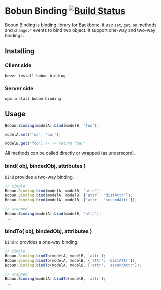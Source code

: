 # Bobun Binding [![Build Status](https://travis-ci.org/neoziro/bobun-binding.png?branch=master)](https://travis-ci.org/neoziro/bobun-binding)

Bobun Binding is binding library for Backbone, it use `set`, `get`, `on` methods and `change:*` events to bind two object. It support one-way and two-way bindings.

## Installing

### Client side

```
bower install bobun-binding
```

### Server side

```
npm install bobun-binding
```

## Usage

```javascript
Bobun.Binding(modelA).bind(modelB, 'foo');

modelA.set('foo', 'bar');

modelB.get('foo') // -> return 'bar'
```

All methods can be called directly or wrapped (as underscore).

### bind( obj, bindedObj, attributes )

`bind` provides a two-way binding.

```javascript
// simple
Bobun.Binding.bind(modelA, modelB, 'attr');
Bobun.Binding.bind(modelA, modelB, {'attr': 'distAttr'});
Bobun.Binding.bind(modelA, modelB, ['attr', 'secondAttr']);

// wrapped
Bobun.Binding(modelA).bind(modelB, 'attr');
...
```

### bindTo( obj, bindedObj, attributes )

`bindTo` provides a one-way binding.

```javascript
// simple
Bobun.Binding.bindTo(modelA, modelB, 'attr');
Bobun.Binding.bindTo(modelA, modelB, {'attr': 'distAttr'});
Bobun.Binding.bindTo(modelA, modelB, ['attr', 'secondAttr']);

// wrapped
Bobun.Binding(modelA).bindTo(modelB, 'attr');
...
```